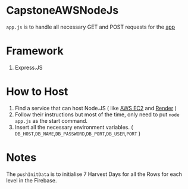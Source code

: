 # CapstoneAWSNodeJs  
`app.js` is to handle all necessary GET and POST requests for the [app](https://agroreach.netlify.app)

# Framework
1. Express.JS

# How to Host
1. Find a service that can host Node.JS ( like [AWS EC2](https://aws.amazon.com/pm/ec2/) and [Render](https://render.com) )
2. Follow their instructions but most of the time, only need to put `node app.js` as the start command.
3. Insert all the necessary environment variables. ( `DB_HOST`,`DB_NAME`,`DB_PASSWORD`,`DB_PORT`,`DB_USER`,`PORT` )

# Notes
The `pushInitData` is to initialise 7 Harvest Days for all the Rows for each level in the Firebase.
